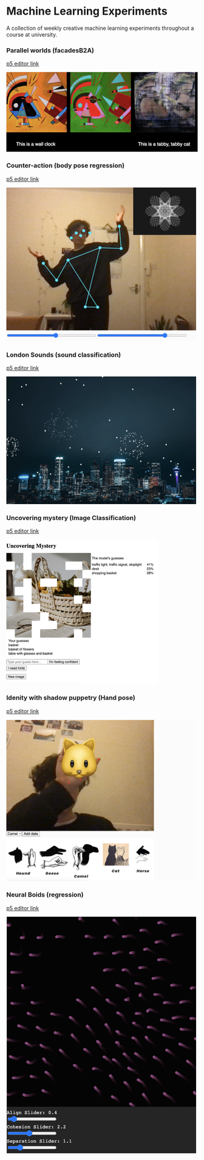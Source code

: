 # Machine Learning Experiments
A collection of weekly creative machine learning experiments throughout a course at university.

### Parallel worlds (facadesB2A)

[p5 editor link](https://editor.p5js.org/zalashub/sketches/ERh8fSsmx)

<img src="/parallelworlds.png" width="600" alt="What..." />


### Counter-action (body pose regression)

[p5 editor link](https://editor.p5js.org/zalashub/sketches/E-xhWBl-X)

<img src="/bodypose.png" width="500" alt="Body Maurer Rose!" />


### London Sounds (sound classification)

[p5 editor link](https://editor.p5js.org/zalashub/sketches/RLIC5c1Fc)

<img src="/londonsounds.png" width="500" alt="London sounds!" />


### Uncovering mystery (Image Classification)

[p5 editor link](https://editor.p5js.org/zalashub/sketches/3WYs-Imru)

<img src="/imageclass.png" width="400" alt="Mystery..." />


### Idenity with shadow puppetry (Hand pose)

[p5 editor link](https://editor.p5js.org/zalashub/sketches/8Bdj1OrRP)

<img src="/handpose.png" width="500" alt="A cat!" />


### Neural Boids (regression)

[p5 editor link](https://editor.p5js.org/zalashub/sketches/nmyAHqIv1)

<img src="/nn_boids.png" width="500" alt="Boids!" />

